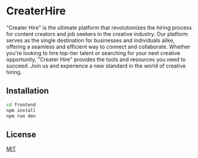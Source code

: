 
# CreaterHire

"Creater Hire" is the ultimate platform that revolutionizes the hiring process for content creators and job seekers in the creative industry.
Our platform serves as the single destination for businesses and individuals alike, offering a seamless and efficient way to connect and collaborate.
Whether you're looking to hire top-tier talent or searching for your next creative opportunity, "Creater Hire" provides the tools and resources you need to succeed. Join us and experience a new standard in the world of creative hiring.

## Installation
```bash
cd frontend
npm install
npm run dev
```

## License

[MIT](https://choosealicense.com/licenses/mit/)